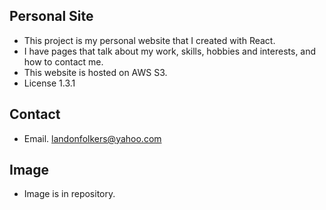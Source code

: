 ## Personal Site
* This project is my personal website that I created with React. 
* I have pages that talk about my work, skills, hobbies and interests, and how to contact me. 
* This website is hosted on AWS S3. 
* License 1.3.1

## Contact
* Email. landonfolkers@yahoo.com


## Image
* Image is in repository. 

